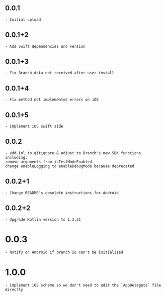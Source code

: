 ## 0.0.1
    - Initial upload
## 0.0.1+2
    - Add Swift dependencies and version
## 0.0.1+3
    - Fix Branch data not received after user install
## 0.0.1+4
    - Fix method not implemented errors on iOS
## 0.0.1+5
    - Implement iOS swift side
## 0.0.2
    - add iml to gitignore & adjust to Branch's new SDK functions including:
    remove arguments from isTestModeEnabled
    change enableLogging to enableDebugMode because deprecated

## 0.0.2+1
    - Change README's obsolete instructions for Android
    
## 0.0.2+2
    - Upgrade Kotlin version to 1.3.21
    
# 0.0.3
    - Notify on Android if branch io can't be initialized
    
# 1.0.0
    - Implement iOS scheme so we don't need to edit the `AppDelegate` file directly